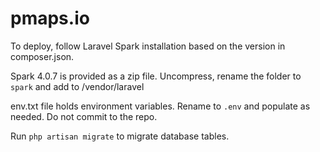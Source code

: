 # pmaps.io

To deploy, follow Laravel Spark installation based on the version in composer.json.

Spark 4.0.7 is provided as a zip file. Uncompress, rename the folder to `spark` and add to /vendor/laravel

env.txt file holds environment variables. Rename to `.env` and populate as needed. Do not commit to the repo.

Run `php artisan migrate` to migrate database tables.